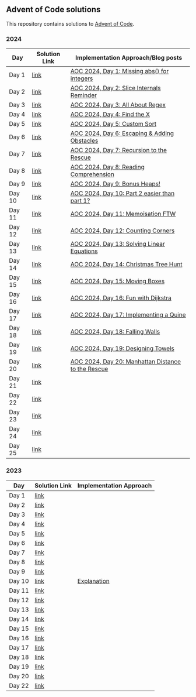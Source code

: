 ## Advent of Code solutions

This repository contains solutions to [Advent of Code](https://adventofcode.com/).

### 2024

|Day | Solution Link| Implementation Approach/Blog posts |
|----|--------------|---|
|Day 1 | [link](2024/day1/main.go)|[AOC 2024, Day 1: Missing abs() for integers](https://www.bytesizego.com/blog/aoc-day1-golang)|
|Day 2 | [link](2024/day2/main.go)|[AOC 2024, Day 2: Slice Internals Reminder](https://www.bytesizego.com/blog/aoc-day2-golang)|
|Day 3 | [link](2024/day3/main.go)|[AOC 2024, Day 3: All About Regex](https://www.bytesizego.com/blog/aoc-day3-golang)|
|Day 4 | [link](2024/day4/main.go)|[AOC 2024, Day 4: Find the X](https://www.bytesizego.com/blog/aoc-day4-golang)|
|Day 5 | [link](2024/day5/main.go)|[AOC 2024, Day 5: Custom Sort](https://www.bytesizego.com/blog/aoc-day5-golang)|
|Day 6 | [link](2024/day6/main.go)|[AOC 2024, Day 6: Escaping & Adding Obstacles](https://www.bytesizego.com/blog/aoc-day6-golang)|
|Day 7 | [link](2024/day7/main.go)|[AOC 2024, Day 7: Recursion to the Rescue](https://www.bytesizego.com/blog/aoc-day7-golang)|
|Day 8 | [link](2024/day8/main.go)|[AOC 2024, Day 8: Reading Comprehension](https://www.bytesizego.com/blog/aoc-day8-golang)|
|Day 9 | [link](2024/day9/main.go)|[AOC 2024, Day 9: Bonus Heaps!](https://www.bytesizego.com/blog/aoc-day8-golang)|
|Day 10 | [link](2024/day10/main.go)|[AOC 2024, Day 10: Part 2 easier than part 1?](https://www.bytesizego.com/blog/aoc-day10-golang)|
|Day 11 | [link](2024/day11/main.go)|[AOC 2024, Day 11: Memoisation FTW](https://www.bytesizego.com/blog/aoc-day11-golang)|
|Day 12 | [link](2024/day12/main.go)|[AOC 2024, Day 12: Counting Corners](https://www.bytesizego.com/blog/aoc-day12-golang)|
|Day 13 | [link](2024/day13/main.go)|[AOC 2024, Day 13: Solving Linear Equations](https://www.bytesizego.com/blog/aoc-day13-golang)|
|Day 14 | [link](2024/day14/main.go)|[AOC 2024, Day 14: Christmas Tree Hunt](https://www.bytesizego.com/blog/aoc-day14-golang)|
|Day 15 | [link](2024/day15/main.go)|[AOC 2024, Day 15: Moving Boxes](https://www.bytesizego.com/blog/aoc-day15-golang)|
|Day 16 | [link](2024/day16/main.go)|[AOC 2024, Day 16: Fun with Dijkstra](https://www.bytesizego.com/blog/aoc-day16-golang)|
|Day 17 | [link](2024/day17/main.go)|[AOC 2024, Day 17: Implementing a Quine](https://www.bytesizego.com/blog/aoc-day17-golang)|
|Day 18 | [link](2024/day18/main.go)|[AOC 2024, Day 18: Falling Walls](https://www.bytesizego.com/blog/aoc-day18-golang)|
|Day 19 | [link](2024/day19/main.go)|[AOC 2024, Day 19: Designing Towels](https://www.bytesizego.com/blog/aoc-day19-golang)|
|Day 20 | [link](2024/day20/main.go)|[AOC 2024, Day 20: Manhattan Distance to the Rescue](https://www.bytesizego.com/blog/aoc-day20-golang)|
|Day 21 | [link](2024/day21/main.go)||
|Day 22 | [link](2024/day22/main.go)||
|Day 23 | [link](2024/day23/main.go)||
|Day 24 | [link](2024/day24/main.go)||
|Day 25 | [link](2024/day25/main.go)||
### 2023

|Day | Solution Link| Implementation Approach |
|----|--------------|---|
|Day 1 | [link](2023/day1/main.go)||
|Day 2| [link](2023/day2/main.go)||
|Day 3| [link](2023/day3/main.go)||
|Day 4| [link](2023/day4/main.go)||
|Day 5| [link](2023/day5/main.go)||
|Day 6| [link](2023/day6/main.go)||
|Day 7| [link](2023/day7/main.go)||
|Day 8| [link](2023/day8/main.go)||
|Day 9| [link](2023/day9/main.go)||
|Day 10| [link](2023/day10/main.go)| [Explanation](2023/day10/README.md)|
|Day 11| [link](2023/day11/main.go)||
|Day 12| [link](2023/day12/main.go)||
|Day 13| [link](2023/day13/main.go)||
|Day 14| [link](2023/day14/main.go)||
|Day 15| [link](2023/day15/main.go)||
|Day 16| [link](2023/day16/main.go)||
|Day 17| [link](2023/day17/main.go)||
|Day 18| [link](2023/day18/main.go)||
|Day 19| [link](2023/day19/main.go)||
|Day 20| [link](2023/day20/main.go)||
|Day 22| [link](2023/day22/main.go)||